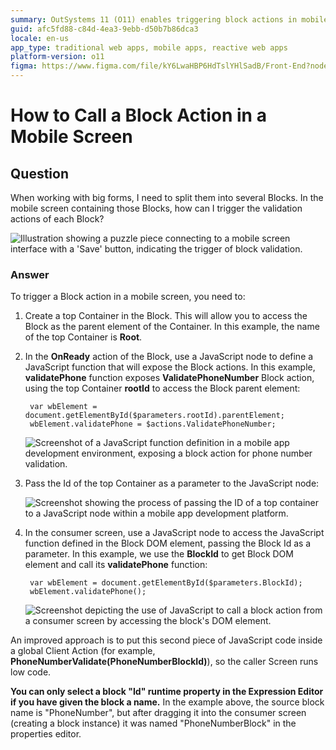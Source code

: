 ```yaml
---
summary: OutSystems 11 (O11) enables triggering block actions in mobile screens through JavaScript integration.
guid: afc5fd88-c84d-4ea3-9ebb-d50b7b86dca3
locale: en-us
app_type: traditional web apps, mobile apps, reactive web apps
platform-version: o11
figma: https://www.figma.com/file/kY6LwaHBP6HdTslYHlSadB/Front-End?node-id=844:0
---
```


# How to Call a Block Action in a Mobile Screen

## Question

When working with big forms, I need to split them into several Blocks. In the mobile screen containing those Blocks, how can I trigger the validation actions of each Block?

![Illustration showing a puzzle piece connecting to a mobile screen interface with a 'Save' button, indicating the trigger of block validation.](images/How-to-Call-a-Block-Action-in-a-Mobile-Screen_0.png "Triggering Block Validation")

### Answer

To trigger a Block action in a mobile screen, you need to:

1. Create a top Container in the Block. This will allow you to access the Block as the parent element of the Container. In this example, the name of the top Container is **Root**.

1. In the **OnReady** action of the Block, use a JavaScript node to define a JavaScript function that will expose the Block actions. In this example, **validatePhone** function exposes **ValidatePhoneNumber** Block action, using the top Container **rootId** to access the Block parent element:

        var wbElement = document.getElementById($parameters.rootId).parentElement;
        wbElement.validatePhone = $actions.ValidatePhoneNumber;

    ![Screenshot of a JavaScript function definition in a mobile app development environment, exposing a block action for phone number validation.](images/How-to-Call-a-Block-Action-in-a-Mobile-Screen_1.png "JavaScript Function Definition in Block")

1. Pass the Id of the top Container as a parameter to the JavaScript node:

    ![Screenshot showing the process of passing the ID of a top container to a JavaScript node within a mobile app development platform.](images/How-to-Call-a-Block-Action-in-a-Mobile-Screen_2.png "Passing Container ID to JavaScript")

1. In the consumer screen, use a JavaScript node to access the JavaScript function defined in the Block DOM element, passing the Block Id as a parameter. In this example, we use the **BlockId** to get Block DOM element and call its **validatePhone** function:

        var wbElement = document.getElementById($parameters.BlockId);
        wbElement.validatePhone();

    ![Screenshot depicting the use of JavaScript to call a block action from a consumer screen by accessing the block's DOM element.](images/How-to-Call-a-Block-Action-in-a-Mobile-Screen_3.png "Calling Block Action from Consumer Screen")

An improved approach is to put this second piece of JavaScript code inside a global Client Action (for example, **PhoneNumberValidate(PhoneNumberBlockId)**), so the caller Screen runs low code.

<div class="info" markdown="1">

**You can only select a block "Id" runtime property in the Expression Editor if you have given the block a name.** In the example above, the source block name is "PhoneNumber", but after dragging it into the consumer screen (creating a block instance) it was named "PhoneNumberBlock" in the properties editor.

</div>
